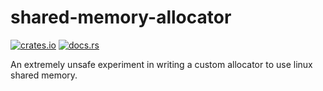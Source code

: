 # shared-memory-allocator

[![crates.io](https://img.shields.io/crates/v/shared-memory-allocator)](https://crates.io/crates/shared-memory-allocator)
[![docs.rs](https://img.shields.io/docsrs/shared-memory-allocator)](https://docs.rs/shared-memory-allocator/)

An extremely unsafe experiment in writing a custom allocator to use linux shared memory.

